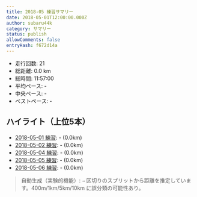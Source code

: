 ```yaml
---
title: 2018-05 練習サマリー
date: 2018-05-01T12:00:00.000Z
author: subaru44k
category: サマリー
status: publish
allowComments: false
entryHash: f672d14a
---
```

- 走行回数: 21
- 総距離: 0.0 km
- 総時間: 11:57:00
- 平均ペース: -
- 中央ペース: -
- ベストペース: -

## ハイライト（上位5本）
- [2018-05-01 練習](/2018-05-01-6fbcf8458e5eb468e7b11d265cc46992/): - (0.0km)
- [2018-05-02 練習](/2018-05-02-c74c2319936aee92c45727e4f138c6f2/): - (0.0km)
- [2018-05-04 練習](/2018-05-04-e93b4f0aaa41c4008ec8205089778e86/): - (0.0km)
- [2018-05-05 練習](/2018-05-05-6cbbc0441560c0f92981c4a9bd643f0d/): - (0.0km)
- [2018-05-06 練習](/2018-05-06-ec42bc0df4d4654c5e4d1752705c6bdf/): - (0.0km)

> 自動生成（実験的機能）: `→` 区切りのスプリットから距離を推定しています。400m/1km/5km/10km に誤分類の可能性あり。
